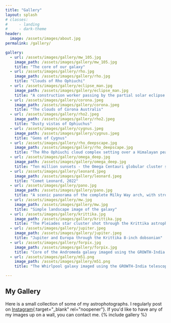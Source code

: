 ```yaml
---
title: "Gallery"
layout: splash
# classes: 
#     - landing
#     - dark-theme
header:
  image: /assets/images/about.jpg
permalink: /gallery/

gallery:
  - url: /assets/images/gallery/mw_105.jpg
    image_path: /assets/images/gallery/mw_105.jpg
    title: "The core of our galaxy"
  - url: /assets/images/gallery/rho.jpg
    image_path: /assets/images/gallery/rho.jpg
    title: "Clouds of Rho Ophiuchi"
  - url: /assets/images/gallery/eclipse_man.jpg
    image_path: /assets/images/gallery/eclipse_man.jpg
    title: "A construction worker passing by the partial solar eclipse of September 2022"
  - url: /assets/images/gallery/corona.jpeg
    image_path: /assets/images/gallery/corona.jpeg
    title: "The clouds of Corona Australis"
  - url: /assets/images/gallery/rho2.jpeg
    image_path: /assets/images/gallery/rho2.jpeg
    title: "Dusty vistas of Ophiuchus"
  - url: /assets/images/gallery/cygnus.jpeg
    image_path: /assets/images/gallery/cygnus.jpeg
    title: "Gems of Cygnus"
  - url: /assets/images/gallery/rho_deepscape.jpg
    image_path: /assets/images/gallery/rho_deepscape.jpg
    title: "The Rho Ophiuchi cloud complex setting over a Himalayan peak"
  - url: /assets/images/gallery/omega_deep.jpg
    image_path: /assets/images/gallery/omega_deep.jpg
    title: "Ten million sunsets - the Omega Centauri globular cluster setting against a mountainside"
  - url: /assets/images/gallery/leonard.jpeg
    image_path: /assets/images/gallery/leonard.jpeg
    title: "Comet Leonard, 2022"
  - url: /assets/images/gallery/pano.jpg
    image_path: /assets/images/gallery/pano.jpg
    title: "A scenic panorama of the complete Milky Way arch, with strong ripples of airglow"
  - url: /assets/images/gallery/mw.jpg
    image_path: /assets/images/gallery/mw.jpg
    title: "Simple landscape image of the galaxy"
  - url: /assets/images/gallery/krittika.jpg
    image_path: /assets/images/gallery/krittika.jpg
    title: "The Pleiades star cluster shot through the Krittika astrophotography rig"
  - url: /assets/images/gallery/jupiter.jpeg
    image_path: /assets/images/gallery/jupiter.jpeg
    title: "Jupiter and Europa through the Krittika 8-inch dobsonian"
  - url: /assets/images/gallery/forpix.jpg
    image_path: /assets/images/gallery/forpix.jpg
    title: "Core of the Andromeda galaxy imaged using the GROWTH-India telescope"
  - url: /assets/images/gallery/m51.png
    image_path: /assets/images/gallery/m51.png
    title: "The Whirlpool galaxy imaged using the GROWTH-India telescope"

---
```

## My Gallery

Here is a small collection of some of my astrophotographs. I regularly post on [Instagram](https://www.instagram.com/advaitmehla/){:target="_blank" rel="noopener"}. If you'd like to have any of my images up on a wall, you can contact me.
{% include gallery %}


